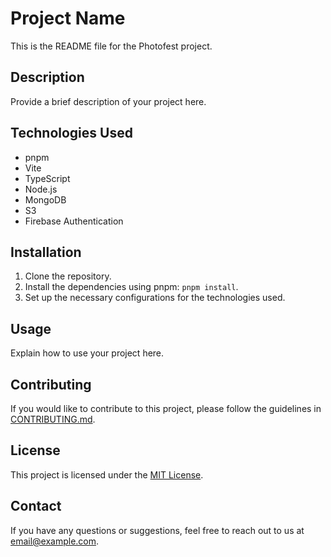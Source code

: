 # Project Name

This is the README file for the Photofest project.

## Description

Provide a brief description of your project here.

## Technologies Used

- pnpm
- Vite
- TypeScript
- Node.js
- MongoDB
- S3
- Firebase Authentication

## Installation

1. Clone the repository.
2. Install the dependencies using pnpm: `pnpm install`.
3. Set up the necessary configurations for the technologies used.

## Usage

Explain how to use your project here.

## Contributing

If you would like to contribute to this project, please follow the guidelines in [CONTRIBUTING.md](link-to-contributing-file).

## License

This project is licensed under the [MIT License](link-to-license-file).

## Contact

If you have any questions or suggestions, feel free to reach out to us at [email@example.com](mailto:email@example.com).
